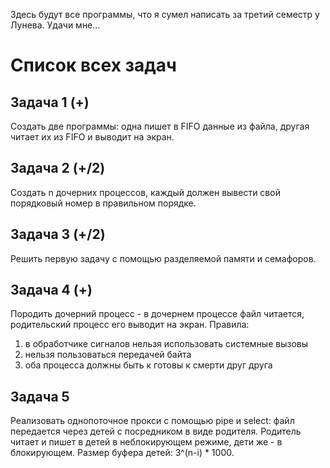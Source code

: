 Здесь будут все программы, что я сумел написать за третий семестр у Лунева. Удачи мне...
# Список всех задач
## Задача 1 (+)
Создать две программы: одна пишет в FIFO данные из файла, другая читает их из FIFO и выводит на экран.
## Задача 2 (+/2)
Создать n дочерних процессов, каждый должен вывести свой порядковый номер в правильном порядке.
## Задача 3 (+/2)
Решить первую задачу с помощью разделяемой памяти и семафоров.
## Задача 4 (+)
Породить дочерний процесс - в дочернем процессе файл читается, родительский процесс его выводит на экран.
Правила:
1) в обработчике сигналов нельзя использовать системные вызовы
2) нельзя пользоваться передачей байта
3) оба процесса должны быть к готовы к смерти друг друга
## Задача 5
Реализовать однопоточное прокси с помощью pipe и select: файл передается через детей с посредником в виде родителя. Родитель читает и пишет в детей в неблокирующем режиме, дети же - в блокирующем. Размер буфера детей: 3^(n-i) * 1000.
